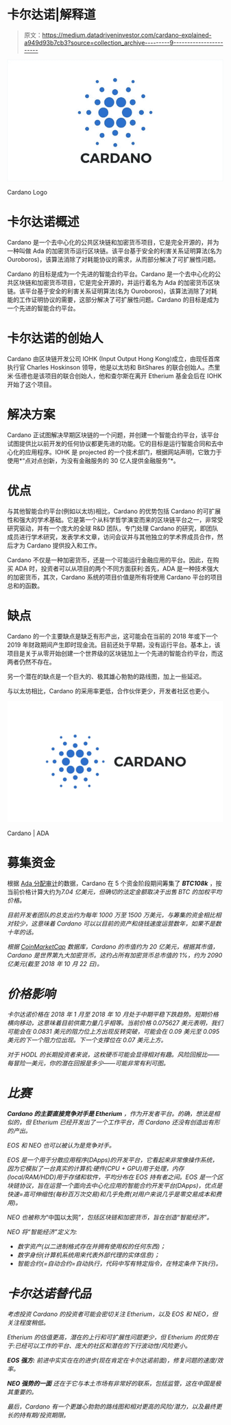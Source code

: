 # 卡尔达诺|解释道

> 原文：<https://medium.datadriveninvestor.com/cardano-explained-a949d93b7cb3?source=collection_archive---------9----------------------->

![](img/72c4d6a70dabebc08b2d23273a541e4d.png)

Cardano Logo

# **卡尔达诺概述**

Cardano 是一个去中心化的公共区块链和加密货币项目，它是完全开源的，并为一种叫做 Ada 的加密货币运行区块链。该平台基于安全的利害关系证明算法(名为 Ouroboros)，该算法消除了对耗能协议的需求，从而部分解决了可扩展性问题。

Cardano 的目标是成为一个先进的智能合约平台。Cardano 是一个去中心化的公共区块链和加密货币项目，它是完全开源的，并运行着名为 Ada 的加密货币区块链。该平台基于安全的利害关系证明算法(名为 Ouroboros)，该算法消除了对耗能的工作证明协议的需要，这部分解决了可扩展性问题。Cardano 的目标是成为一个先进的智能合约平台。

# **卡尔达诺的创始人**

Cardano 由区块链开发公司 IOHK (Input Output Hong Kong)成立，由现任首席执行官 Charles Hoskinson 领导，他是以太坊和 BitShares 的联合创始人。杰里米·伍德也是该项目的联合创始人，他和查尔斯在离开 Etherium 基金会后在 IOHK 开始了这个项目。

# **解决方案**

Cardano 正试图解决早期区块链的一个问题，并创建一个智能合约平台，该平台试图提供比以前开发的任何协议都更先进的功能。它的目标是运行智能合同和去中心化的应用程序。IOHK 是 projected 的一个技术部门，根据网站声明，它致力于使用*“点对点创新，为没有金融服务的 30 亿人提供金融服务”*。

# **优点**

与其他智能合约平台(例如以太坊)相比，Cardano 的优势包括 Cardano 的可扩展性和强大的学术基础。它是第一个从科学哲学演变而来的区块链平台之一，非常受研究驱动，并有一个庞大的全球 R&D 团队，专门处理 Cardano 的研究，即团队成员进行学术研究，发表学术文章，访问会议并与其他独立的学术界成员合作，然后才为 Cardano 提供投入和工作。

Cardano 不仅是一种加密货币，还是一个可能运行金融应用的平台。因此，在购买 ADA 时，投资者可以从项目的两个不同方面获利:首先，ADA 是一种技术强大的加密货币，其次，Cardano 系统的项目价值是所有将使用 Cardano 平台的项目总和的函数。

# **缺点**

Cardano 的一个主要缺点是缺乏有形产出，这可能会在当前的 2018 年或下一个 2019 年财政期间产生即时现金流。目前还处于早期，没有运行平台。基本上，该项目是关于从零开始创建一个世界级的区块链加上一个先进的智能合约平台，而这两者仍然不存在。

另一个潜在的缺点是一个巨大的、极其雄心勃勃的路线图，加上一些延迟。

与以太坊相比，Cardano 的采用率更低，合作伙伴更少，开发者社区也更小。

![](img/20a1216a1123b7c353e53cb41b806228.png)

Cardano | ADA

# **募集资金**

根据 [Ada 分配审计](https://www.cardano.org/en/ada-distribution-audit/)的数据，Cardano 在 5 个资金阶段期间筹集了 ***BTC108k*** ，按当前价格计算大约为*7.04 亿美元，但确切的法定金额取决于出售 BTC 的加权平均价格。*

*目前开发者团队的总支出约为每年 1000 万至 1500 万美元，与筹集的资金相比相对较少，这意味着 Cardano 可以以目前的资产和烧钱速度运营数年，如果不是数十年的话。*

*根据 [CoinMarketCap](https://coinmarketcap.com/currencies/cardano/) 数据库，Cardano 的市值约为 20 亿美元，根据其市值，Cardano 是世界第九大加密货币。这约占所有加密货币总市值的 1%，约为 2090 亿美元(截至 2018 年 10 月 22 日)。*

# ***价格影响***

*卡尔达诺价格在 2018 年 1 月至 2018 年 10 月处于中期平稳下跌趋势。短期价格横向移动，这意味着目前供需力量几乎相等。当前价格 0.075627 美元表明，我们可能会在 0.0831 美元的阻力位上方出现反转突破，可能会在 0.09 美元至 0.095 美元的下一个阻力位出现。下一个支撑位在 0.07 美元上方。*

*对于 HODL 的长期投资者来说，这枚硬币可能会显得相对有趣。风险回报比——每冒险一美元，你的潜在回报是多少——可能非常有利可图。*

# ***比赛***

****Cardano 的主要直接竞争对手是 Etherium*** ，作为开发者平台。的确，想法是相似的，但 Etherium 已经开发出了一个工作平台，而 Cardano 还没有创造出有形的产出。*

*EOS 和 NEO 也可以被认为是竞争对手。*

*EOS 是一个用于分散应用程序(DApps)的开发平台，它看起来非常像操作系统，因为它模拟了一台真实的计算机:硬件(CPU + GPU)用于处理，内存(local/RAM/HDD)用于存储和软件，平均分布在 EOS 持有者之间。EOS 是一个区块链协议，旨在运营一个面向去中心化应用的智能合约开发平台(DApps)，优点是快速=高可伸缩性(每秒百万次交易)和几乎免费(对用户来说几乎是零交易成本和费用)。*

*NEO 也被称为*“中国以太网”*，包括区块链和加密货币，旨在创造“智能经济”。*

*NEO 将“智能经济”定义为:*

*   *数字资产(以二进制格式存在并拥有使用权的任何东西)；*
*   *数字身份(计算机系统用来代表外部代理的实体信息)；*
*   *智能合约(=自动合约=自动执行，代码中写有特定指令，在特定条件下执行)。*

# ***卡尔达诺替代品***

*考虑投资 Cardano 的投资者可能会密切关注 Etherium，以及 EOS 和 NEO，但关注程度稍低。*

*Etherium 的估值更高，潜在的上行和可扩展性问题更少，但 Etherium 的优势在于:已经可以工作的平台、庞大的社区和潜在的下行波动性/风险更小。*

****EOS 强方:*** 前进中实实在在的进步(现在肯定在卡尔达诺前面)，修复问题的速度/效率。*

****NEO 强势的一面*** 还在于它与本土市场有非常好的联系，包括监管，这在中国是极其重要的。*

*最后，Cardano 有一个更雄心勃勃的路线图和相对更高的风险/潜力，以及最终更长的持有期/投资期限。*